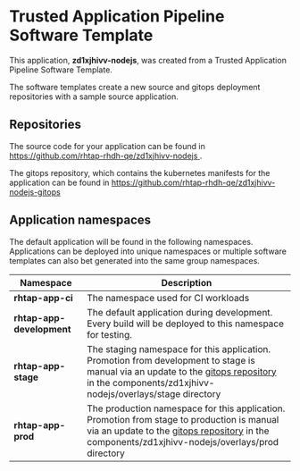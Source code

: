 # Trusted Application Pipeline Software Template

This application, **zd1xjhivv-nodejs**, was created from a Trusted Application Pipeline Software Template.

The software templates create a new source and gitops deployment repositories with a sample source application. 

## Repositories

The source code for your application can be found in [https://github.com/rhtap-rhdh-qe/zd1xjhivv-nodejs ](https://github.com/rhtap-rhdh-qe/zd1xjhivv-nodejs ).
 
The gitops repository, which contains the kubernetes manifests for the application can be found in 
[https://github.com/rhtap-rhdh-qe/zd1xjhivv-nodejs-gitops ](https://github.com/rhtap-rhdh-qe/zd1xjhivv-nodejs-gitops ) 

## Application namespaces 

The default application will be found in the following namespaces. Applications can be deployed into unique namespaces or multiple software templates can also bet generated into the same group namespaces.  

|  Namespace   |  Description   |  
| -------- | -------- |
| **rhtap-app-ci** | The namespace used for CI workloads |
| **rhtap-app-development** | The default application during development. Every build will be deployed to this namespace for testing. |
| **rhtap-app-stage** | The staging namespace for this application. Promotion from development to stage is manual via an update to the [gitops repository](https://github.com/rhtap-rhdh-qe/zd1xjhivv-nodejs-gitops ) in the components/zd1xjhivv-nodejs/overlays/stage directory |
| **rhtap-app-prod** | The production namespace for this application. Promotion from stage to production is manual via an update to the [gitops repository](https://github.com/rhtap-rhdh-qe/zd1xjhivv-nodejs-gitops ) in the components/zd1xjhivv-nodejs/overlays/prod directory |